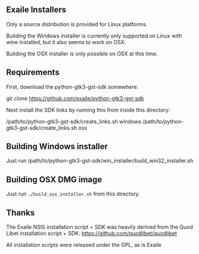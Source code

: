 Exaile Installers
-----------------

Only a source distribution is provided for Linux platforms.

Building the Windows installer is currently only supported on Linux with
wine installed, but it also seems to work on OSX.

Building the OSX installer is only possible on OSX at this time.

Requirements
------------

First, download the python-gtk3-gst-sdk somewhere:

  git clone https://github.com/exaile/python-gtk3-gst-sdk

Next install the SDK links by running this from inside this directory:

  /path/to/python-gtk3-gst-sdk/create_links.sh windows
  /path/to/python-gtk3-gst-sdk/create_links.sh osx

Building Windows installer
--------------------------

Just run /path/to/python-gtk3-gst-sdk/win_installer/build_win32_installer.sh

Building OSX DMG image
----------------------

Just run `./build_osx_installer.sh` from this directory.

Thanks
------

The Exaile NSIS installation script + SDK was heavily derived from the
Quod Libet installation script + SDK: https://github.com/quodlibet/quodlibet

All installation scripts were released under the GPL, as is Exaile

